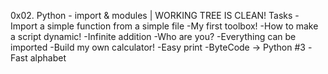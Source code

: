 0x02. Python - import & modules | WORKING TREE IS CLEAN!
Tasks
-Import a simple function from a simple file
-My first toolbox!
-How to make a script dynamic!
-Infinite addition
-Who are you?
-Everything can be imported
-Build my own calculator!
-Easy print
-ByteCode -> Python #3
-Fast alphabet
